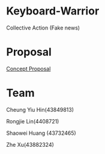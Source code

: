 # Keyboard-Warrior
Collective Action (Fake news)
# Proposal
<a href="https://github.com/deco3500-2018/Keyboard-Warrior/wiki/Concept-Proposal">Concept Proposal</a>
# Team
<p>Cheung Yiu Hin(43849813)</p>
<p>Rongjie Lin(4408721)</p>
<p>Shaowei Huang (43732465)</p>
<p>Zhe Xu(43882324)</p>

